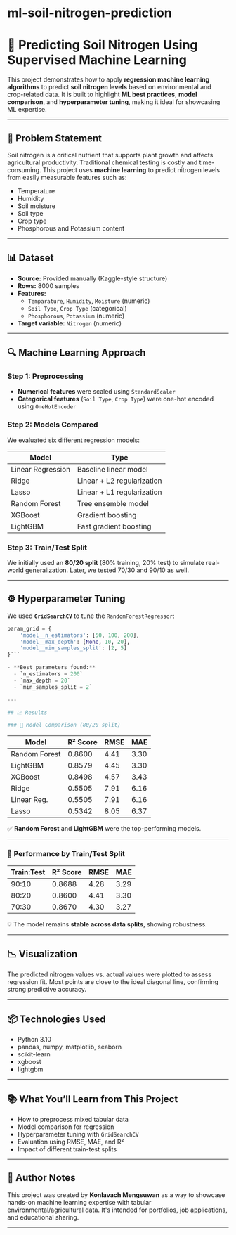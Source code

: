# ml-soil-nitrogen-prediction

# 🌱 Predicting Soil Nitrogen Using Supervised Machine Learning

This project demonstrates how to apply **regression machine learning algorithms** to predict **soil nitrogen levels** based on environmental and crop-related data. It is built to highlight **ML best practices**, **model comparison**, and **hyperparameter tuning**, making it ideal for showcasing ML expertise.

---

## 📌 Problem Statement

Soil nitrogen is a critical nutrient that supports plant growth and affects agricultural productivity. Traditional chemical testing is costly and time-consuming. This project uses **machine learning** to predict nitrogen levels from easily measurable features such as:

- Temperature
- Humidity
- Soil moisture
- Soil type
- Crop type
- Phosphorous and Potassium content

---

## 📊 Dataset

- **Source:** Provided manually (Kaggle-style structure)
- **Rows:** 8000 samples  
- **Features:**  
  - `Temparature`, `Humidity`, `Moisture` (numeric)
  - `Soil Type`, `Crop Type` (categorical)
  - `Phosphorous`, `Potassium` (numeric)
- **Target variable:** `Nitrogen` (numeric)

---

## 🔍 Machine Learning Approach

### Step 1: Preprocessing
- **Numerical features** were scaled using `StandardScaler`
- **Categorical features** (`Soil Type`, `Crop Type`) were one-hot encoded using `OneHotEncoder`

### Step 2: Models Compared
We evaluated six different regression models:

| Model             | Type                  |
|------------------|-----------------------|
| Linear Regression| Baseline linear model |
| Ridge            | Linear + L2 regularization |
| Lasso            | Linear + L1 regularization |
| Random Forest    | Tree ensemble model   |
| XGBoost          | Gradient boosting     |
| LightGBM         | Fast gradient boosting|

### Step 3: Train/Test Split
We initially used an **80/20 split** (80% training, 20% test) to simulate real-world generalization. Later, we tested 70/30 and 90/10 as well.

---

## ⚙️ Hyperparameter Tuning

We used **`GridSearchCV`** to tune the `RandomForestRegressor`:

```python
param_grid = {
    'model__n_estimators': [50, 100, 200],
    'model__max_depth': [None, 10, 20],
    'model__min_samples_split': [2, 5]
}```

- **Best parameters found:**
  - `n_estimators = 200`
  - `max_depth = 20`
  - `min_samples_split = 2`

---

## 📈 Results

### 🔬 Model Comparison (80/20 split)
```
| Model           | R² Score | RMSE    | MAE     |
|----------------|----------|---------|---------|
| Random Forest  | 0.8600   | 4.41    | 3.30    |
| LightGBM       | 0.8579   | 4.45    | 3.30    |
| XGBoost        | 0.8498   | 4.57    | 3.43    |
| Ridge          | 0.5505   | 7.91    | 6.16    |
| Linear Reg.    | 0.5505   | 7.91    | 6.16    |
| Lasso          | 0.5342   | 8.05    | 6.37    |

✅ **Random Forest** and **LightGBM** were the top-performing models.

---

### 🧪 Performance by Train/Test Split

| Train:Test | R² Score | RMSE   | MAE   |
|------------|----------|--------|--------|
| 90:10      | 0.8688   | 4.28   | 3.29   |
| 80:20      | 0.8600   | 4.41   | 3.30   |
| 70:30      | 0.8670   | 4.30   | 3.27   |

💡 The model remains **stable across data splits**, showing robustness.

---

## 📉 Visualization

The predicted nitrogen values vs. actual values were plotted to assess regression fit. Most points are close to the ideal diagonal line, confirming strong predictive accuracy.

---

## 📦 Technologies Used

- Python 3.10
- pandas, numpy, matplotlib, seaborn
- scikit-learn
- xgboost
- lightgbm

---

## 📚 What You’ll Learn from This Project

- How to preprocess mixed tabular data
- Model comparison for regression
- Hyperparameter tuning with `GridSearchCV`
- Evaluation using RMSE, MAE, and R²
- Impact of different train-test splits

---

## 🧠 Author Notes

This project was created by **Konlavach Mengsuwan** as a way to showcase hands-on machine learning expertise with tabular environmental/agricultural data. It's intended for portfolios, job applications, and educational sharing.

---


